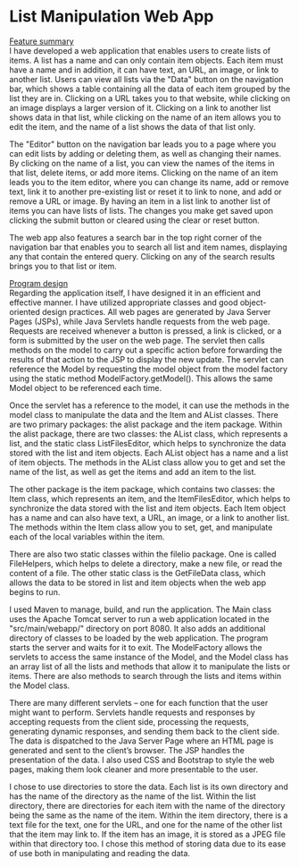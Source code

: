 <h1>List Manipulation Web App</h1>

<u>Feature summary</u><br>
I have developed a web application that enables users to create lists of items. A list has a name and can only contain item objects. Each item must have a name and in addition, it can have text, an URL, an image, or link to another list. Users can view all lists via the "Data" button on the navigation bar, which shows a table containing all the data of each item grouped by the list they are in. Clicking on a URL takes you to that website, while clicking on an image displays a larger version of it. Clicking on a link to another list shows data in that list, while clicking on the name of an item allows you to edit the item, and the name of a list shows the data of that list only.

The "Editor" button on the navigation bar leads you to a page where you can edit lists by adding or deleting them, as well as changing their names. By clicking on the name of a list, you can view the names of the items in that list, delete items, or add more items. Clicking on the name of an item leads you to the item editor, where you can change its name, add or remove text, link it to another pre-existing list or reset it to link to none, and add or remove a URL or image. By having an item in a list link to another list of items you can have lists of lists. The changes you make get saved upon clicking the submit button or cleared using the clear or reset button.

The web app also features a search bar in the top right corner of the navigation bar that enables you to search all list and item names, displaying any that contain the entered query. Clicking on any of the search results brings you to that list or item.



<u>Program design</u><br>
Regarding the application itself, I have designed it in an efficient and effective manner. I have utilized appropriate classes and good object-oriented design practices. All web pages are generated by Java Server Pages (JSPs), while Java Servlets handle requests from the web page. Requests are received whenever a button is pressed, a link is clicked, or a form is submitted by the user on the web page. The servlet then calls methods on the model to carry out a specific action before forwarding the results of that action to the JSP to display the new update. The servlet can reference the Model by requesting the model object from the model factory using the static method ModelFactory.getModel(). This allows the same Model object to be referenced each time.

Once the servlet has a reference to the model, it can use the methods in the model class to manipulate the data and the Item and AList classes. There are two primary packages: the alist package and the item package. Within the alist package, there are two classes: the AList class, which represents a list, and the static class ListFilesEditor, which helps to synchronize the data stored with the list and item objects. Each AList object has a name and a list of item objects. The methods in the AList class allow you to get and set the name of the list, as well as get the items and add an item to the list.

The other package is the item package, which contains two classes: the Item class, which represents an item, and the ItemFilesEditor, which helps to synchronize the data stored with the list and item objects. Each Item object has a name and can also have text, a URL, an image, or a link to another list. The methods within the Item class allow you to set, get, and manipulate each of the local variables within the item.

There are also two static classes within the fileIio package. One is called FileHelpers, which helps to delete a directory, make a new file, or read the content of a file. The other static class is the GetFileData class, which allows the data to be stored in list and item objects when the web app begins to run.

I used Maven to manage, build, and run the application. The Main class uses the Apache Tomcat server to run a web application located in the "src/main/webapp/" directory on port 8080. It also adds an additional directory of classes to be loaded by the web application. The program starts the server and waits for it to exit. The ModelFactory allows the servlets to access the same instance of the Model, and the Model class has an array list of all the lists and methods that allow it to manipulate the lists or items. There are also methods to search through the lists and items within the Model class.

There are many different servlets – one for each function that the user might want to perform. Servlets handle requests and responses by accepting requests from the client side, processing the requests, generating dynamic responses, and sending them back to the client side. The data is dispatched to the Java Server Page where an HTML page is generated and sent to the client’s browser. The JSP handles the presentation of the data. I also used CSS and Bootstrap to style the web pages, making them look cleaner and more presentable to the user.

I chose to use directories to store the data. Each list is its own directory and has the name of the directory as the name of the list. Within the list directory, there are directories for each item with the name of the directory being the same as the name of the item. Within the item directory, there is a text file for the text, one for the URL, and one for the name of the other list that the item may link to. If the item has an image, it is stored as a JPEG file within that directory too. I chose this method of storing data due to its ease of use both in manipulating and reading the data.











